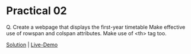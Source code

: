 # Practical 02

Q. Create a webpage that displays the first-year timetable Make effective use of rowspan and colspan attributes. Make use of &lt;th&gt; tag too.

[Solution](./index.html) | [Live-Demo](https://yp-gpp.github.io/CM2104/practical/8/)

